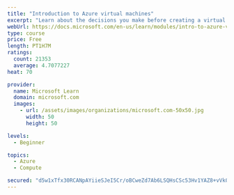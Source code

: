 ```yaml
---
title: "Introduction to Azure virtual machines"
excerpt: "Learn about the decisions you make before creating a virtual machine, the options to create and manage the VM, and the extensions and services you use to manage your VM."
webUrl: https://docs.microsoft.com/en-us/learn/modules/intro-to-azure-virtual-machines/
type: course
price: Free
length: PT1H7M
ratings:
  count: 21353
  average: 4.7077227
heat: 70

provider:
  name: Microsoft Learn
  domain: microsoft.com
  images:
    - url: /assets/images/organizations/microsoft.com-50x50.jpg
      width: 50
      height: 50

levels:
  - Beginner

topics:
  - Azure
  - Compute

secured: "d5w1xTfx30RCANpAYiieSJeI5Cr/oBCweZd7Ab6LSQHsCSc53Hv1YAZ8+vVk0aOlculWVDrlclpCYS/pJyTVWm6YfPQ+lfq3z3B2W7GL/sQVtWFuhevq4LYRakuj6ic2yb+Bv1KIQJVNogtqwC+LEimjOM2z2oN1oaA48JrwhDtk4sH7PQEnO9rIkMROhzjROo5e0hZjiuqi3aFPeqmkrqtpFAO3Kzzyrkfs+bLtHXWajZ7/TVDb+6YZ1C7ma/OARpKONHp4Q9NIsLANP0AJXf2VHxn0jc3QjvqOdMtu/ux5JbMYUefGeSXIpJSt8vscw7y8octG2+MjWP2h7wyhq/XYwSwCXeFCmRq+EG3knMYmn2wQ98cmEitSuH7NPsiHGnW8naS4k9bBfDnCg6M1w8nsL9pez4B0sNKAsUkdUs9IkTCYsD7jkmaVKwUM5qI+;fV/yCLRWOPKTcJuxiyohHg=="
---
```



